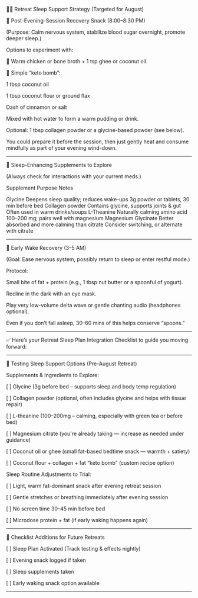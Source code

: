 🧘‍♂️ Retreat Sleep Support Strategy (Targeted for August)

🔸 Post-Evening-Session Recovery Snack (8:00–8:30 PM)

(Purpose: Calm nervous system, stabilize blood sugar overnight, promote deeper sleep.)

Options to experiment with:

🥣 Warm chicken or bone broth + 1 tsp ghee or coconut oil.

🥥 Simple “keto bomb”:

1 tbsp coconut oil

1 tbsp coconut flour or ground flax

Dash of cinnamon or salt

Mixed with hot water to form a warm pudding or drink.


Optional: 1 tbsp collagen powder or a glycine-based powder (see below).


You could prepare it before the session, then just gently heat and consume mindfully as part of your evening wind-down.


---

🔸 Sleep-Enhancing Supplements to Explore

(Always check for interactions with your current meds.)

Supplement	Purpose	Notes

Glycine	Deepens sleep quality; reduces wake-ups	3g powder or tablets, 30 min before bed
Collagen powder	Contains glycine, supports joints & gut	Often used in warm drinks/soups
L-Theanine	Naturally calming amino acid	100–200 mg; pairs well with magnesium
Magnesium Glycinate	Better absorbed and more calming than citrate	Consider switching, or alternate with citrate



---

🔸 Early Wake Recovery (3–5 AM)

(Goal: Ease nervous system, possibly return to sleep or enter restful mode.)

Protocol:

Small bite of fat + protein (e.g., 1 tbsp nut butter or a spoonful of yogurt).

Recline in the dark with an eye mask.

Play very low-volume delta wave or gentle chanting audio (headphones optional).

Even if you don’t fall asleep, 30–60 mins of this helps conserve “spoons.”



---
✅ Here’s your Retreat Sleep Plan Integration Checklist to guide you moving forward:


---

🧪 Testing Sleep Support Options (Pre-August Retreat)

Supplements & Ingredients to Explore:

[ ] Glycine (3g before bed – supports sleep and body temp regulation)

[ ] Collagen powder (optional, often includes glycine and helps with tissue repair)

[ ] L-theanine (100–200mg – calming, especially with green tea or before bed)

[ ] Magnesium citrate (you're already taking — increase as needed under guidance)

[ ] Coconut oil or ghee (small fat-based bedtime snack — warmth + satiety)

[ ] Coconut flour + collagen + fat “keto bomb” (custom recipe option)


Sleep Routine Adjustments to Trial:

[ ] Light, warm fat-dominant snack after evening retreat session

[ ] Gentle stretches or breathing immediately after evening session

[ ] No screen time 30–45 min before bed

[ ] Microdose protein + fat (if early waking happens again)



---

📝 Checklist Additions for Future Retreats

[ ] Sleep Plan Activated (Track testing & effects nightly)

[ ] Evening snack logged if taken

[ ] Sleep supplements taken

[ ] Early waking snack option available



---



